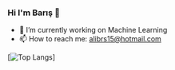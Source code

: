 ### Hi I'm Barış 🤞

- 🔭 I’m currently working on Machine Learning
- 📫 How to reach me: alibrs15@hotmail.com

[![Top Langs](https://github-readme-stats.vercel.app/api/top-langs/?username=thealibrs&langs_count=6)]

